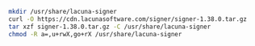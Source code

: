 ﻿```sh
mkdir /usr/share/lacuna-signer
curl -O https://cdn.lacunasoftware.com/signer/signer-1.38.0.tar.gz
tar xzf signer-1.38.0.tar.gz -C /usr/share/lacuna-signer
chmod -R a=,u+rwX,go+rX /usr/share/lacuna-signer
```
